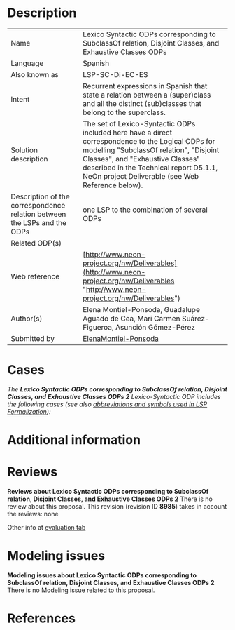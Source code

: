 #  Description




|  |  |
| --- | --- |
|  Name |  Lexico Syntactic ODPs corresponding to SubclassOf relation, Disjoint Classes, and Exhaustive Classes ODPs |
|  Language |  Spanish |
|  Also known as |  LSP-SC-Di-EC-ES |
|  Intent |  Recurrent expressions in Spanish that state a relation between a (super)class and all the distinct (sub)classes that belong to the superclass. |
|  Solution description |  The set of Lexico-Syntactic ODPs included here have a direct correspondence to the Logical ODPs for modelling "SubclassOf relation", "Disjoint Classes", and "Exhaustive Classes" described in the Technical report D5.1.1, NeOn project Deliverable (see Web Reference below). |
|  Description of the correspondence relation between the LSPs and the ODPs |  one LSP to the combination of several ODPs |
|  Related ODP(s) |  |
|  Web reference | [http://www.neon-project.org/nw/Deliverables](http://www.neon-project.org/nw/Deliverables "http://www.neon-project.org/nw/Deliverables") |
|  Author(s) |  Elena Montiel-Ponsoda, Guadalupe Aguado de Cea, Mari Carmen Suárez-Figueroa, Asunción Gómez-Pérez |
|  Submitted by | [ElenaMontiel-Ponsoda](../User/ElenaMontiel-Ponsoda.md "User:ElenaMontiel-Ponsoda") |


  




#  Cases


_The __Lexico Syntactic ODPs corresponding to SubclassOf relation, Disjoint Classes, and Exhaustive Classes ODPs 2__ Lexico-Syntactic ODP includes the following cases (see also [abbreviations and symbols used in LSP Formalization](../Community/LSPSymbols.md "Community:LSPSymbols")):_


  




#  Additional information


#  Reviews



__Reviews about Lexico Syntactic ODPs corresponding to SubclassOf relation, Disjoint Classes, and Exhaustive Classes ODPs 2__
There is no review about this proposal.
This revision (revision ID __8985__) takes in account the reviews: none


Other info at [evaluation tab](http://ontologydesignpatterns.org/wiki/index.php?title=Submissions:Lexico_Syntactic_ODPs_corresponding_to_SubclassOf_relation%2C_Disjoint_Classes%2C_and_Exhaustive_Classes_ODPs_2&action=evaluation "http://ontologydesignpatterns.org/wiki/index.php?title=Submissions:Lexico_Syntactic_ODPs_corresponding_to_SubclassOf_relation%2C_Disjoint_Classes%2C_and_Exhaustive_Classes_ODPs_2&action=evaluation")




  




#  Modeling issues



__Modeling issues about Lexico Syntactic ODPs corresponding to SubclassOf relation, Disjoint Classes, and Exhaustive Classes ODPs 2__
There is no Modeling issue related to this proposal.




  




#  References
